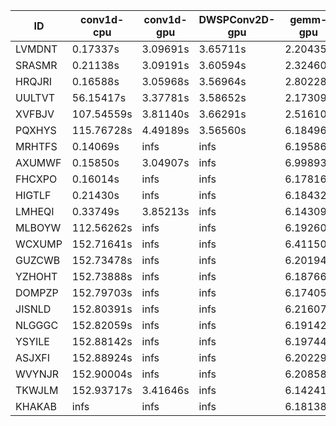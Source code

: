 |ID|conv1d-cpu|conv1d-gpu|DWSPConv2D-gpu|gemm-gpu|avg|
|-|-|-|-|-|-|
|LVMDNT|0.17337s|3.09691s|3.65711s|2.20435s|2.28293s|
|SRASMR|0.21138s|3.09191s|3.60594s|2.32460s|2.30846s|
|HRQJRI|0.16588s|3.05968s|3.56964s|2.80228s|2.39937s|
|UULTVT|56.15417s|3.37781s|3.58652s|2.17309s|16.32290s|
|XVFBJV|107.54559s|3.81140s|3.66291s|2.51610s|29.38400s|
|PQXHYS|115.76728s|4.49189s|3.56560s|6.18496s|32.50243s|
|MRHTFS|0.14069s|infs|infs|6.19586s|infs|
|AXUMWF|0.15850s|3.04907s|infs|6.99893s|infs|
|FHCXPO|0.16014s|infs|infs|6.17816s|infs|
|HIGTLF|0.21430s|infs|infs|6.18432s|infs|
|LMHEQI|0.33749s|3.85213s|infs|6.14309s|infs|
|MLBOYW|112.56262s|infs|infs|6.19260s|infs|
|WCXUMP|152.71641s|infs|infs|6.41150s|infs|
|GUZCWB|152.73478s|infs|infs|6.20194s|infs|
|YZHOHT|152.73888s|infs|infs|6.18766s|infs|
|DOMPZP|152.79703s|infs|infs|6.17405s|infs|
|JISNLD|152.80391s|infs|infs|6.21607s|infs|
|NLGGGC|152.82059s|infs|infs|6.19142s|infs|
|YSYILE|152.88142s|infs|infs|6.19744s|infs|
|ASJXFI|152.88924s|infs|infs|6.20229s|infs|
|WVYNJR|152.90004s|infs|infs|6.20858s|infs|
|TKWJLM|152.93717s|3.41646s|infs|6.14241s|infs|
|KHAKAB|infs|infs|infs|6.18138s|infs|
